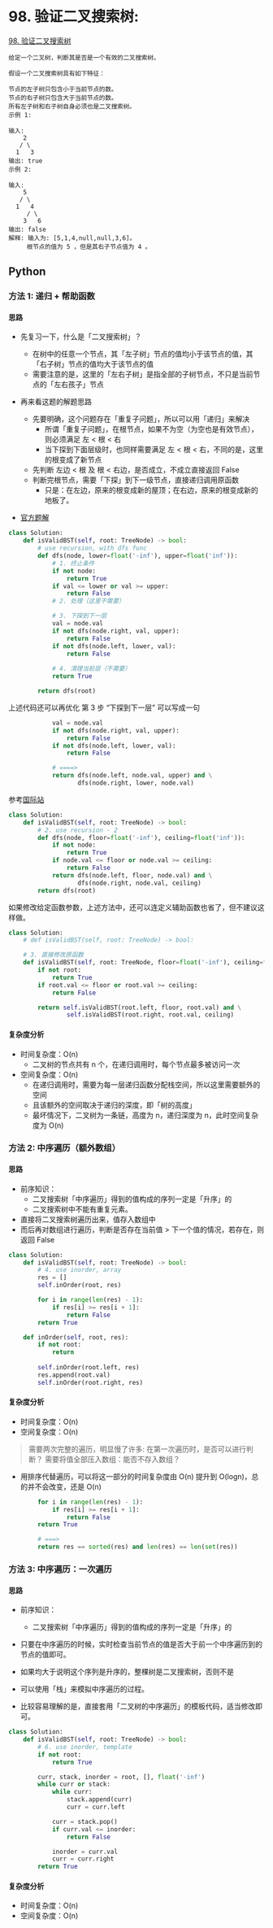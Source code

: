 # 98. 验证二叉搜索树: 

[98. 验证二叉搜索树](https://leetcode-cn.com/problems/validate-binary-search-tree/)

```
给定一个二叉树，判断其是否是一个有效的二叉搜索树。

假设一个二叉搜索树具有如下特征：

节点的左子树只包含小于当前节点的数。
节点的右子树只包含大于当前节点的数。
所有左子树和右子树自身必须也是二叉搜索树。
示例 1:

输入:
    2
   / \
  1   3
输出: true
示例 2:

输入:
    5
   / \
  1   4
     / \
    3   6
输出: false
解释: 输入为: [5,1,4,null,null,3,6]。
     根节点的值为 5 ，但是其右子节点值为 4 。

```
## Python

### 方法 1: 递归 + 帮助函数

#### 思路

* 先复习一下，什么是「二叉搜索树」？
    * 在树中的任意一个节点，其「左子树」节点的值均小于该节点的值，其「右子树」节点的值均大于该节点的值
    * 需要注意的是，这里的「左右子树」是指全部的子树节点，不只是当前节点的「左右孩子」节点
* 再来看这题的解题思路
    * 先要明确，这个问题存在「重复子问题」，所以可以用「递归」来解决
        * 所谓「重复子问题」，在根节点，如果不为空（为空也是有效节点），则必须满足 左 < 根 < 右
        * 当下探到下面层级时，也同样需要满足 左 < 根 < 右，不同的是，这里的根变成了新节点
    * 先判断 左边 < 根 及 根 < 右边，是否成立，不成立直接返回 False
    * 判断完根节点，需要「下探」到下一级节点，直接递归调用原函数
        * 只是：在左边，原来的根变成新的屋顶；在右边，原来的根变成新的地板了。


* [官方题解](https://leetcode-cn.com/problems/validate-binary-search-tree/solution/yan-zheng-er-cha-sou-suo-shu-by-leetcode-solution/)

```python
class Solution:
    def isValidBST(self, root: TreeNode) -> bool:
        # use recursion, with dfs func
        def dfs(node, lower=float('-inf'), upper=float('inf')):
            # 1. 终止条件
            if not node:
                return True
            if val <= lower or val >= upper:
                return False
            # 2. 处理（这里不需要）

            # 3. 下探到下一层
            val = node.val            
            if not dfs(node.right, val, upper):
                return False
            if not dfs(node.left, lower, val):
                return False
            
            # 4. 清理当前层（不需要）
            return True

        return dfs(root)
```

上述代码还可以再优化
第 3 步 “下探到下一层” 可以写成一句

```python
            val = node.val            
            if not dfs(node.right, val, upper):
                return False
            if not dfs(node.left, lower, val):
                return False

            # ====>
            return dfs(node.left, node.val, upper) and \
                   dfs(node.right, lower, node.val)

```

参考[国际站](https://leetcode.com/problems/validate-binary-search-tree/discuss/32178/Clean-Python-Solution/31031)

```python
class Solution:
    def isValidBST(self, root: TreeNode) -> bool:
        # 2. use recursion - 2
        def dfs(node, floor=float('-inf'), ceiling=float('inf')):
            if not node:
                return True
            if node.val <= floor or node.val >= ceiling:
                return False
            return dfs(node.left, floor, node.val) and \
                   dfs(node.right, node.val, ceiling)
        return dfs(root)
```

如果修改给定函数参数，上述方法中，还可以连定义辅助函数也省了，但不建议这样做。

```python
class Solution:
    # def isValidBST(self, root: TreeNode) -> bool:

    # 3. 直接修改原函数
    def isValidBST(self, root: TreeNode, floor=float('-inf'), ceiling=float('inf')) -> bool:
        if not root:
            return True
        if root.val <= floor or root.val >= ceiling:
            return False

        return self.isValidBST(root.left, floor, root.val) and \
                self.isValidBST(root.right, root.val, ceiling)
```


#### 复杂度分析

* 时间复杂度：O(n)
    * 二叉树的节点共有 n 个，在递归调用时，每个节点最多被访问一次
* 空间复杂度：O(n)
    * 在递归调用时，需要为每一层递归函数分配栈空间，所以这里需要额外的空间
    * 且该额外的空间取决于递归的深度，即「树的高度」
    * 最坏情况下，二叉树为一条链，高度为 n，递归深度为 n，此时空间复杂度为 O(n)


### 方法 2: 中序遍历（额外数组）

#### 思路

* 前序知识：
    * 二叉搜索树「中序遍历」得到的值构成的序列一定是「升序」的
    * 二叉搜索树中不能有重复元素。
* 直接将二叉搜索树遍历出来，值存入数组中
* 而后再对数组进行遍历，判断是否存在当前值 > 下一个值的情况，若存在，则返回 False


```python
class Solution:
    def isValidBST(self, root: TreeNode) -> bool:
        # 4. use inorder, array
        res = []
        self.inOrder(root, res)

        for i in range(len(res) - 1):
            if res[i] >= res[i + 1]:
                return False
        return True

    def inOrder(self, root, res):
        if not root:
            return
        
        self.inOrder(root.left, res)
        res.append(root.val)
        self.inOrder(root.right, res)
```

#### 复杂度分析

* 时间复杂度：O(n)
* 空间复杂度：O(n)

> 需要两次完整的遍历，明显慢了许多: 在第一次遍历时，是否可以进行判断？
> 需要将值全部压入数组：能否不存入数组？


* 用排序代替遍历，可以将这一部分的时间复杂度由 O(n) 提升到 O(logn)，总的并不会改变，还是 O(n)

```python
        for i in range(len(res) - 1):
            if res[i] >= res[i + 1]:
                return False
        return True

        # ===>
        return res == sorted(res) and len(res) == len(set(res))
```



### 方法 3: 中序遍历：一次遍历

#### 思路

* 前序知识：
    * 二叉搜索树「中序遍历」得到的值构成的序列一定是「升序」的
* 只要在中序遍历的时候，实时检查当前节点的值是否大于前一个中序遍历到的节点的值即可。
* 如果均大于说明这个序列是升序的，整棵树是二叉搜索树，否则不是
* 可以使用「栈」来模拟中序遍历的过程。

* 比较容易理解的是，直接套用「二叉树的中序遍历」的模板代码，适当修改即可。

```python
class Solution:
    def isValidBST(self, root: TreeNode) -> bool:
        # 6. use inorder, template
        if not root:
            return True

        curr, stack, inorder = root, [], float('-inf')
        while curr or stack:
            while curr:
                stack.append(curr)
                curr = curr.left

            curr = stack.pop()
            if curr.val <= inorder:
                return False

            inorder = curr.val
            curr = curr.right
        return True
```

#### 复杂度分析

* 时间复杂度：O(n)
* 空间复杂度：O(n)

